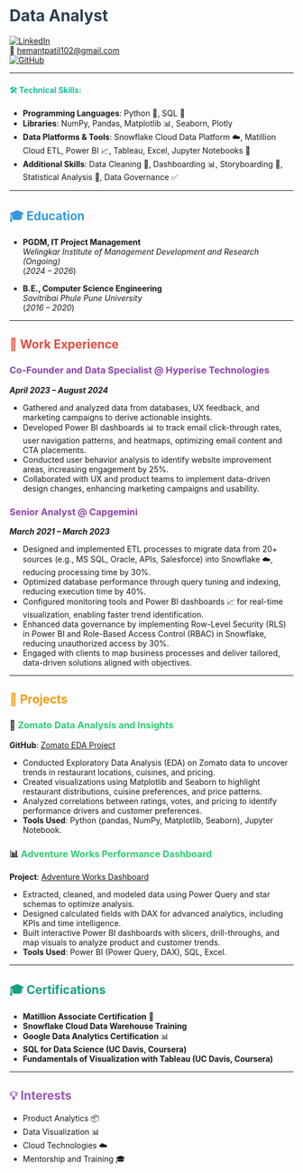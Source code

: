 # <span style="color:#2c3e50;">Data Analyst </span>

[![LinkedIn](https://img.shields.io/badge/LinkedIn-hemant95-blue?logo=linkedin)](https://www.linkedin.com/in/hemant95/)  
📧 [hemantpatil102@gmail.com](mailto:hemantpatil102@gmail.com)  
[![GitHub](https://img.shields.io/badge/GitHub-hemant102-black?logo=github)](https://github.com/hemant102)

---

#### <span style="color:#1abc9c;">🛠 Technical Skills:</span>
- **Programming Languages**: Python 🐍, SQL 💾  
- **Libraries**: NumPy, Pandas, Matplotlib 📊, Seaborn, Plotly  
- **Data Platforms & Tools**: Snowflake Cloud Data Platform ☁️, Matillion Cloud ETL, Power BI 📈, Tableau, Excel, Jupyter Notebooks 📒  
- **Additional Skills**: Data Cleaning 🧹, Dashboarding 📊, Storyboarding 📝, Statistical Analysis 📐, Data Governance ✅  

---

## <span style="color:#3498db;">🎓 Education</span>
- **PGDM, IT Project Management**  
  _Welingkar Institute of Management Development and Research (Ongoing)_  
  (_2024 – 2026_)

- **B.E., Computer Science Engineering**  
  _Savitribai Phule Pune University_  
  (_2016 – 2020_)

---

## <span style="color:#e74c3c;">💼 Work Experience</span>

### <span style="color:#8e44ad;">Co-Founder and Data Specialist @ Hyperise Technologies</span>  
**_April 2023 – August 2024_**  
- Gathered and analyzed data from databases, UX feedback, and marketing campaigns to derive actionable insights.  
- Developed Power BI dashboards 📊 to track email click-through rates, user navigation patterns, and heatmaps, optimizing email content and CTA placements.  
- Conducted user behavior analysis to identify website improvement areas, increasing engagement by 25%.  
- Collaborated with UX and product teams to implement data-driven design changes, enhancing marketing campaigns and usability.  

### <span style="color:#8e44ad;">Senior Analyst @ Capgemini</span>  
**_March 2021 – March 2023_**  
- Designed and implemented ETL processes to migrate data from 20+ sources (e.g., MS SQL, Oracle, APIs, Salesforce) into Snowflake ☁️, reducing processing time by 30%.  
- Optimized database performance through query tuning and indexing, reducing execution time by 40%.  
- Configured monitoring tools and Power BI dashboards 📈 for real-time visualization, enabling faster trend identification.  
- Enhanced data governance by implementing Row-Level Security (RLS) in Power BI and Role-Based Access Control (RBAC) in Snowflake, reducing unauthorized access by 30%.  
- Engaged with clients to map business processes and deliver tailored, data-driven solutions aligned with objectives.  

---

## <span style="color:#f39c12;">📂 Projects</span>

### 🍴 <span style="color:#2ecc71;">Zomato Data Analysis and Insights</span>  
**GitHub**: [Zomato EDA Project](https://github.com/hemant102/Zomato_eda_project)  
- Conducted Exploratory Data Analysis (EDA) on Zomato data to uncover trends in restaurant locations, cuisines, and pricing.  
- Created visualizations using Matplotlib and Seaborn to highlight restaurant distributions, cuisine preferences, and price patterns.  
- Analyzed correlations between ratings, votes, and pricing to identify performance drivers and customer preferences.  
- **Tools Used**: Python (pandas, NumPy, Matplotlib, Seaborn), Jupyter Notebook.  

### 📊 <span style="color:#2ecc71;">Adventure Works Performance Dashboard</span>  
**Project**: [Adventure Works Dashboard](https://mavenanalytics.io/project/25289)  
- Extracted, cleaned, and modeled data using Power Query and star schemas to optimize analysis.  
- Designed calculated fields with DAX for advanced analytics, including KPIs and time intelligence.  
- Built interactive Power BI dashboards with slicers, drill-throughs, and map visuals to analyze product and customer trends.  
- **Tools Used**: Power BI (Power Query, DAX), SQL, Excel.  

---

## <span style="color:#16a085;">🎓 Certifications</span>
- **Matillion Associate Certification** 🥇  
- **Snowflake Cloud Data Warehouse Training**  
- **Google Data Analytics Certification** 📊  
- **SQL for Data Science (UC Davis, Coursera)**  
- **Fundamentals of Visualization with Tableau (UC Davis, Coursera)**  

---

## <span style="color:#9b59b6;">💡 Interests</span>
- Product Analytics 📦  
- Data Visualization 📊  
- Cloud Technologies ☁️  
- Mentorship and Training 🎓  
